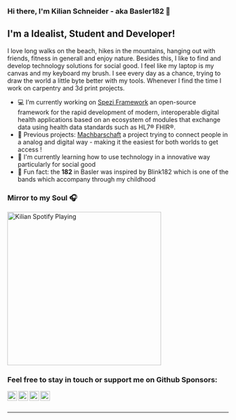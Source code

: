 ### Hi there, I'm Kilian Schneider - aka Basler182 👋

## I'm a Idealist, Student and Developer!
I love long walks on the beach, hikes in the mountains, hanging out with friends, fitness in generall and enjoy nature. Besides this, I like to find and develop technology solutions for social good. I feel like my laptop is my canvas and my keyboard my brush. I see every day as a chance, trying to draw the world a little byte better with my tools. Whenever I find the time I work on carpentry and 3d print projects.

- 💻 I’m currently working on [Spezi Framework](https://github.com/StanfordSpezi) an open-source framework for the rapid development of modern, interoperable digital health applications based on an ecosystem of modules that exchange data using health data standards such as HL7® FHIR®.
- 🌴 Previous projects: [Machbarschaft] a project trying to connect people in a analog and digital way - making it the easiest for both worlds to get access !
- 📖 I'm currently learning how to use technology in a innovative way particularly for social good
- 🐬 Fun fact: the **182** in Basler was inspired by Blink182 which is one of the bands which accompany through my childhood

### Mirror to my Soul 🎧
[<img src="https://spotifycurplaying.basler182.vercel.app/api/spotify-playing" alt="Kilian Spotify Playing" width="350" />](https://open.spotify.com/user/1184655019)

### Feel free to stay in touch or support me on Github Sponsors:

[<img align="left" alt="Kilian Schneider | LinkedIn" width="22px" src="https://cdn.jsdelivr.net/npm/simple-icons@v3/icons/linkedin.svg" />][linkedin]
[<img align="left" alt="Kilian Schneider | Instagram" width="22px" src="https://cdn.jsdelivr.net/npm/simple-icons@v3/icons/instagram.svg" />][instagram]
[<img align="left" alt="Kilian Schneider | Github Sponsors" width="22px" src="https://cdn.jsdelivr.net/npm/simple-icons@v3/icons/github.svg" />][github]
[<img align="left" alt="Kilian Schneider | Email" width="22px" src="https://cdn.jsdelivr.net/npm/simple-icons@3.5.0/icons/gmail.svg" />][email]


<br />
<br />

---
[instagram]: https://instagram.com/basler182
[linkedin]: https://www.linkedin.com/in/kilianschneider/
[github]: https://github.com/sponsors/Basler182
[email]: showdialog@web.de
[Machbarschaft]: https://www.machbarschaft.jetzt
